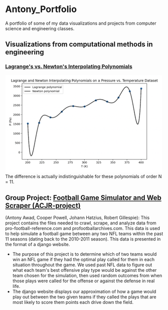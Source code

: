 # Antony_Portfolio
A portfolio of some of my data visualizations and projects from computer science and engineering classes. 

## Visualizations from computational methods in engineering
### [Lagrange's vs. Newton's Interpolating Polynomials](https://github.com/antony-git/antony-git/blob/main/Engineering/Computational_methods.py)
<img src="https://github.com/antony-git/antony-git/blob/main/Engineering/Screen%20Shot%202022-02-07%20at%2010.43.32%20PM.png" width="500"/>
The difference is actually indistinguishable for these polynomials of order N = 11.

## Group Project: [Football Game Simulator and Web Scraper (ACJR-project)](https://github.com/antony-git/antony-git/tree/main/acjr-project-master-421b28c945b266cd97de1031bc8043d81ff8a86c)
(Antony Awad, Cooper Powell, Johann Hatzius, Robert Gillespie): This project contains the files needed to crawl, scrape, and analyze data from pro-football-reference.com and profootballarchives.com. This data is used to help simulate a football game between any two NFL teams within the past 11 seasons (dating back to the 2010-2011 season). This data is presented in the format of a django website. 
- The purpose of this project is to determine which of two teams would win an NFL game if they had the optimal play called for them in each situation throughout the game. We used past NFL data to figure out what each team's best offensive play type would be against the other team chosen for the simulation, then used random outcomes from when those plays were called for the offense or against the defense in real life. 
- The django website displays our approximation of how a game would play out between the two given teams if they called the plays that are most likely to score them points each drive down the field.
